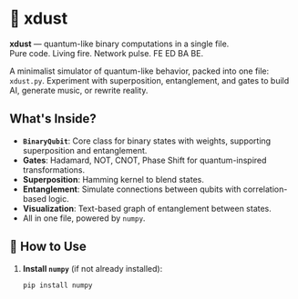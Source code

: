 
# 🌌 xdust

**xdust** — quantum-like binary computations in a single file.  
Pure code. Living fire. Network pulse. FE ED BA BE.

A minimalist simulator of quantum-like behavior, packed into one file: `xdust.py`. Experiment with superposition, entanglement, and gates to build AI, generate music, or rewrite reality.

## What's Inside?

- **`BinaryQubit`**: Core class for binary states with weights, supporting superposition and entanglement.
- **Gates**: Hadamard, NOT, CNOT, Phase Shift for quantum-inspired transformations.
- **Superposition**: Hamming kernel to blend states.
- **Entanglement**: Simulate connections between qubits with correlation-based logic.
- **Visualization**: Text-based graph of entanglement between states.
- All in one file, powered by `numpy`.

## 🚀 How to Use

1. **Install `numpy`** (if not already installed):
   ```bash
   pip install numpy
